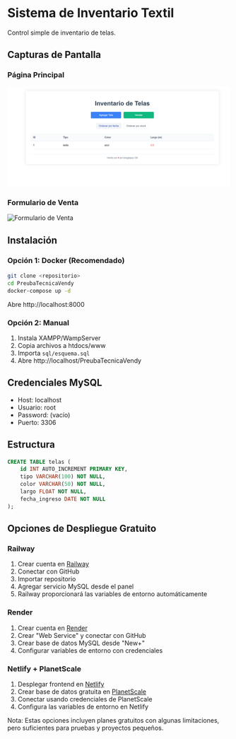 # Sistema de Inventario Textil

Control simple de inventario de telas.

## Capturas de Pantalla

### Página Principal
![Página Principal](screenshots/pantalla_principal.png)

### Formulario de Venta
![Formulario de Venta](screenshots/formulario_venta.png)

## Instalación

### Opción 1: Docker (Recomendado)
```bash
git clone <repositorio>
cd PreubaTecnicaVendy
docker-compose up -d
```
Abre http://localhost:8000

### Opción 2: Manual
1. Instala XAMPP/WampServer
2. Copia archivos a htdocs/www
3. Importa `sql/esquema.sql`
4. Abre http://localhost/PreubaTecnicaVendy

## Credenciales MySQL
- Host: localhost
- Usuario: root
- Password: (vacío)
- Puerto: 3306

## Estructura
```sql
CREATE TABLE telas (
    id INT AUTO_INCREMENT PRIMARY KEY,
    tipo VARCHAR(100) NOT NULL,
    color VARCHAR(50) NOT NULL,
    largo FLOAT NOT NULL,
    fecha_ingreso DATE NOT NULL
);
```

## Opciones de Despliegue Gratuito

### Railway
1. Crear cuenta en [Railway](https://railway.app)
2. Conectar con GitHub
3. Importar repositorio
4. Agregar servicio MySQL desde el panel
5. Railway proporcionará las variables de entorno automáticamente

### Render
1. Crear cuenta en [Render](https://render.com)
2. Crear "Web Service" y conectar con GitHub
3. Crear base de datos MySQL desde "New+" 
4. Configurar variables de entorno con credenciales

### Netlify + PlanetScale
1. Desplegar frontend en [Netlify](https://netlify.com)
2. Crear base de datos gratuita en [PlanetScale](https://planetscale.com)
3. Conectar usando credenciales de PlanetScale
4. Configura las variables de entorno en Netlify

Nota: Estas opciones incluyen planes gratuitos con algunas limitaciones, pero suficientes para pruebas y proyectos pequeños.


